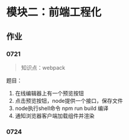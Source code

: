 # 模块二：前端工程化

## 作业

### 0721

> 知识点：webpack

题目：
1. 在线编辑器上有一个预览按钮
2. 点击预览按钮，node提供一个接口，保存文件
3. node执行shell命令 npm run build 编译
4. 通知浏览器客户端加载组件并渲染

### 0724

